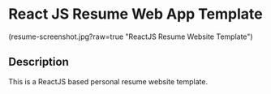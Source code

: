 # React JS Resume Web App Template      
(resume-screenshot.jpg?raw=true "ReactJS Resume Website Template")


## Description
This is a ReactJS based personal resume website template. 
